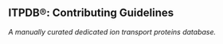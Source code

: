 ## ITPDB®: Contributing Guidelines
<i>A manually curated dedicated ion transport proteins database.</i>
